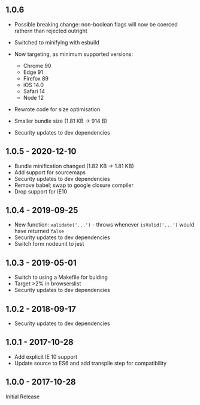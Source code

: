 ## 1.0.6

- Possible breaking change: non-boolean flags will now be coerced rathern than rejected outright
- Switched to minifying with esbuild
- Now targeting, as minimum supported versions:

  - Chrome 90
  - Edge 91
  - Firefox 89
  - iOS 14.0
  - Safari 14
  - Node 12

- Rewrote code for size optimisation
- Smaller bundle size (1.81 KB -> 914 B)
- Security updates to dev dependencies

## 1.0.5 - 2020-12-10

- Bundle minification changed (1.82 KB -> 1.81 KB)
- Add support for sourcemaps
- Security updates to dev dependencies
- Remove babel; swap to google closure compiler
- Drop support for IE10

## 1.0.4 - 2019-09-25

- New function: `validate('...')` - throws whenever `isValid('...')` would have returned `false`
- Security updates to dev dependencies
- Switch form nodeunit to jest

## 1.0.3 - 2019-05-01

- Switch to using a Makefile for bulding
- Target >2% in browserslist
- Security updates to dev dependencies

## 1.0.2 - 2018-09-17

- Security updates to dev dependencies

## 1.0.1 - 2017-10-28

- Add explicit IE 10 support
- Update source to ES6 and add transpile step for compatibility

## 1.0.0 - 2017-10-28

Initial Release
